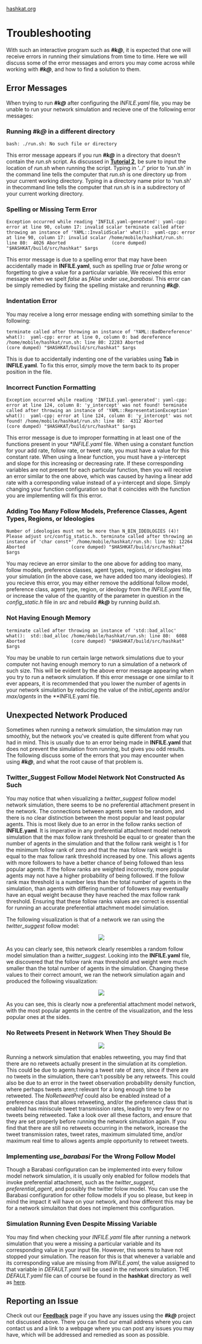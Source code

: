 [hashkat.org](http://hashkat.org)

# Troubleshooting

With such an interactive program such as ***#k@***, it is expected that one will receive errors in running their simulations from time to time. Here we will discuss some of the error messages and errors you may come across while working with ***#k@***, and how to find a solution to them.

## Error Messages

When trying to run ***#k@*** after configuring the *INFILE.yaml* file, you may be unable to run your network simulation and recieve one of the following error messages:

### Running ***#k@*** in a different directory

`bash: ./run.sh: No such file or directory`

This error message appears if you run ***#k@*** in a directory that doesn't contain the *run.sh* script. As discussed in [**Tutorial 2**](http://docs.hashkat.org/en/latest/tutorial02/), be sure to input the location of *run.sh* when running the script. Typing in '../' prior to 'run.sh' in the command line tells the computer that *run.sh* is one directory up from your current working directory. Typing in a directory name prior to 'run.sh' in thecommand line tells the computer that *run.sh* is in a subdirectory of your current working directory.

### Spelling or Missing Term Error

`
Exception occurred while reading 'INFILE.yaml-generated': yaml-cpp: error at line 90, column 17: invalid scalar
terminate called after throwing an instance of 'YAML::InvalidScalar'
  what():  yaml-cpp: error at line 90, column 17: invalid scalar
/home/mobile/hashkat/run.sh: line 80:  4026 Aborted                 (core dumped) "$HASHKAT/build/src/hashkat" $args
`

This error message is due to a spelling error that may have been accidentally made in **INFILE.yaml**, such as spelling *true* or *false* wrong or forgetting to give a value for a particular variable. We received this error message when we spelt *false* as *fAlse* under *use_barabasi*. This error can be simply remedied by fixing the spelling mistake and rerunning ***#k@***.

### Indentation Error

You may receive a long error message ending with something similar to the following:

`
terminate called after throwing an instance of 'YAML::BadDereference'
  what():  yaml-cpp: error at line 0, column 0: bad dereference
/home/mobile/hashkat/run.sh: line 80: 22283 Aborted                 (core dumped) "$HASHKAT/build/src/hashkat" $args
`

This is due to accidentally indenting one of the variables using **Tab** in **INFILE.yaml**. To fix this error, simply move the term back to its proper position in the file.

### Incorrect Function Formatting

`
Exception occurred while reading 'INFILE.yaml-generated': yaml-cpp: error at line 124, column 8: 'y_intercept' was not found!
terminate called after throwing an instance of 'YAML::RepresentationException'
  what():  yaml-cpp: error at line 124, column 8: 'y_intercept' was not found!
/home/mobile/hashkat/run.sh: line 80:  4312 Aborted                 (core dumped) "$HASHKAT/build/src/hashkat" $args
`

This error message is due to improper formatting in at least one of the functions present in your **INFILE.yaml* file. When using a constant function for your add rate, follow rate, or tweet rate, you must have a value for this constant rate. When using a linear function, you must have a y-intercept and slope for this increasing or decreasing rate. If these corresponding variables are not present for each particular function, then you will receive an error similar to the one above, which was caused by having a linear add rate with a corresponding value instead of a y-intercept and slope. Simply changing your function configuration so that it coincides with the function you are implementing will fix this error.

### Adding Too Many Follow Models, Preference Classes, Agent Types, Regions, or Ideologies

`
Number of ideologies must not be more than N_BIN_IDEOLOGIES (4)! Please adjust src/config_static.h.
terminate called after throwing an instance of 'char const*'
/home/mobile/hashkat/run.sh: line 92: 12264 Aborted                 (core dumped) "$HASHKAT/build/src/hashkat" $args
`

You may recieve an error similar to the one above for adding too many, follow models, preference classes, agent types, regions, or ideologies into your simulation (in the above case, we have added too many ideologies). If you recieve this error, you may either remove the additional follow model, preference class, agent type, region, or ideology from the *INFILE.yaml* file, or increase the value of the quantity of the parameter in question in the *config_static.h* file in *src* and rebuild ***#k@*** by running *build.sh*.

### Not Having Enough Memory

`
terminate called after throwing an instance of 'std::bad_alloc'
  what():  std::bad_alloc
/home/mobile/hashkat/run.sh: line 80:  6088 Aborted                 (core dumped) "$HASHKAT/build/src/hashkat" $args
`

You may be unable to run certain large network simulations due to your computer not having enough memory to run a simulation of a network of such size. This will be evident by the above error message appearing when you try to run a network simulation. If this error message or one similar to it ever appears, it is recommended that you lower the number of agents in your network simulation by reducing the value of the *initial_agents* and/or *max/agents* in the **INFILE.yaml file.

## Unexpected Network Produced

Sometimes when running a network simulation, the simulation may run smoothly, but the network you've created is quite different from what you had in mind. This is usually due to an error being made in **INFILE.yaml** that does not prevent the simulation from running, but gives you odd results. The following discuss some of the errors that you may encounter when using ***#k@***, and what the root cause of that problem is.

### Twitter_Suggest Follow Model Network Not Constructed As Such

You may notice that when visualizing a *twitter_suggest* follow model network simulation, there seems to be no preferential attachment present in the network. The connections between agents seem to be random, and there is no clear distinction between the most popular and least popular agents. This is most likely due to an error in the follow ranks section of **INFILE.yaml**. It is imperative in any preferential attachment model network simulation that the max follow rank threshold be equal to or greater than the number of agents in the simulation and that the follow rank weight is 1 for the minimum follow rank of zero and that the max follow rank weight is equal to the max follow rank threshold increased by one. This allows agents with more followers to have a better chance of being followed than less popular agents. If the follow ranks are weighted incorrectly, more popular agents may not have a higher probability of being followed. If the follow rank max threshold is a number less than the total number of agents in the simulation, than agents with differing number of followers may eventually have an equal weight because they have reached the max follow rank threshold. Ensuring that these follow ranks values are correct is essential for running an accurate preferential attachment model simulation.

The following visualization is that of a network we ran using the *twitter_suggest* follow model:

<center>
<img src='../img/troubleshooting/incorrect_twitter_suggest.png'>
</center>

As you can clearly see, this network clearly resembles a random follow model simulation than a *twitter_suggest*. Looking into the **INFILE.yaml** file, we discovered that the follow rank max threshold and weight were much smaller than the total number of agents in the simulation. Changing these values to their correct amount, we ran the network simulation again and produced the following visualization:

<center>
<img src='../img/troubleshooting/correct_twitter_suggest.png'>
</center>

As you can see, this is clearly now a preferential attachment model network, with the most popular agents in the centre of the visualization, and the less popular ones at the sides. 

### No Retweets Present in Network When They Should Be

<center>
<img src='../img/troubleshooting/no_retweets_present.png'>
</center>

Running a network simulation that enables retweeting, you may find that there are no retweets actually present in the simulation at its completion. This could be due to agents having a tweet rate of zero, since if there are no tweets in the simulation, there can't possibly be any retweets. This could also be due to an error in the tweet observation probability density function, where perhaps tweets aren;t relevant for a long enough time to be retweeted. The *NoRetweetPref* could also be enabled instead of a preference class that allows retweeting, and/or the preference class that is enabled has miniscule tweet transmission rates, leading to very few or no tweets being retweeted. Take a look over all these factors, and ensure that they are set properly before running the network simulation again. If you find that there are still no retweets occurring in the network, increase the tweet transmission rates, tweet rates, maximum simulated time, and/or maximum real time to allows agents ample opportunity to retweet tweets. 

### Implementing *use_barabasi* For the Wrong Follow Model

Though a Barabasi configuration can be implemented into every follow model network simulation, it is usually only enabled for follow models that invoke preferential attachment, such as the *twitter_suggest*, *preferential_agent*, and possibly the twitter folow model. You can use the Barabasi configuration for other follow models if you so please, but keep in mind the impact it will have on your network, and how different this may be for a network simulaiton that does not implement this configuration.

### Simulation Running Even Despite Missing Variable

You may find when checking your *INFILE.yaml* file after running a network simulation that you were a missing a particular variable and its corresponding value in your input file. However, this seems to have not stopped your simulation. The reason for this is that whenever a variable and its corresponding value are missing from *INFILE.yaml*, the value assigned to that variable in *DEFAULT.yaml* will be used in the network simulation. THE *DEFAULT.yaml* file can of course be found in the **hashkat** directory as well as [here](https://github.com/hashkat/hashkat/blob/master/DEFAULT.yaml).

## Reporting an Issue

Check out our [**Feedback**](http://docs.hashkat.org/en/latest/feedback/) page if you have any issues using the ***#k@*** project not discussed above. There you can find our email address where you can contact us and a link to a webpage where you can post any issues you may have, which will be addressed and remedied as soon as possible. 
